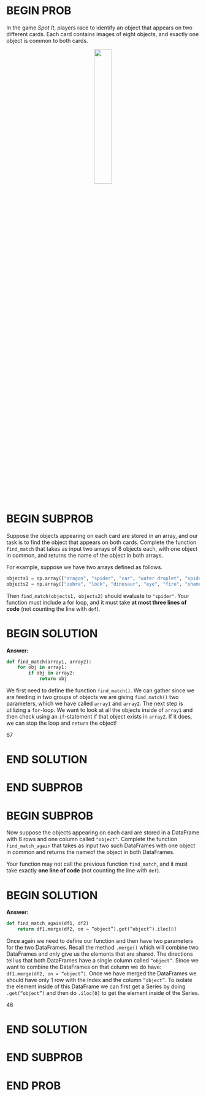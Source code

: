 # BEGIN PROB
In the game *Spot It*, players race to identify an object that appears on two different cards. Each card contains images of eight objects, and exactly one object is common to both cards.

<center><img src='../assets/images/wi23-final/spot.jpg' width=30%></center>

# BEGIN SUBPROB
Suppose the objects appearing on each card are stored in an array, and our task is to find the object that appears on both cards. Complete the function `find_match` that takes as input two arrays of 8 objects each, with one object in common, and returns the name of the object in both arrays.

For example, suppose we have two arrays defined as follows.

```py
objects1 = np.array(["dragon", "spider", "car", "water droplet", "spiderweb", "candle", "ice cube", "ladybug"])
objects2 = np.array(["zebra", "lock", "dinosaur", "eye", "fire", "shamrock", "spider", "carrot"])
```

Then `find_match(objects1, objects2)` should evaluate to `"spider"`.
Your function must include a for loop, and it must take **at most three lines of code** (not counting the line with `def`).

# BEGIN SOLUTION

**Answer:** 

```py
def find_match(array1, array2):
    for obj in array1:
        if obj in array2:
            return obj
```

We first need to define the function `find_match()`. We can gather since we are feeding in two groups of objects we are giving `find_match()` two parameters, which we have called `array1` and `array2`. The next step is utilizing a `for`-loop. We want to look at all the objects inside of `array1` and then check using an `if`-statement if that object exists in `array2`. If it does, we can stop the loop and `return` the object!

<average>67</average>

# END SOLUTION

# END SUBPROB

# BEGIN SUBPROB
Now suppose the objects appearing on each card are stored in a DataFrame with 8 rows and one column called `"object"`. Complete the function `find_match_again` that takes as input two such DataFrames with one object in common and returns the nameof the object in both DataFrames.

Your function may not call the previous function `find_match`, and it must take exactly **one line of code** (not counting the line with `def`).

# BEGIN SOLUTION

**Answer:** 

```py
def find_match_again(df1, df2)
	return df1.merge(df2, on = “object”).get(“object”).iloc[0]
```
Once again we need to define our function and then have two parameters for the two DataFrames. Recall the method `.merge()` which will combine two DataFrames and only give us the elements that are shared. The directions tell us that both DataFrames have a single column called `“object”`. Since we want to combine the DataFrames on that column we do have: `df1.merge(df2, on = “object”)`. Once we have merged the DataFrames we should have only 1 row with the index and the column `“object”`. To isolate the element inside of this DataFrame we can first get a Series by doing `.get(“object”)` and then do `.iloc[0]` to get the element inside of the Series.

<average>46</average>

# END SOLUTION

# END SUBPROB

# END PROB